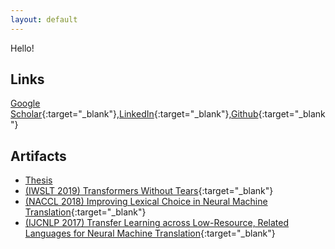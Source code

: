 ```yaml
---
layout: default
---
```

Hello!
## Links
[Google Scholar](https://scholar.google.com/citations?user=94XdoYsAAAAJ&hl=en){:target="_blank"},[LinkedIn](https://www.linkedin.com/in/toan-q-nguyen/){:target="_blank"},[Github](https://github.com/tnq177){:target="_blank"}

## Artifacts
* [Thesis](assets/docs/ToanNguyenThesis.pdf)
* [(IWSLT 2019) Transformers Without Tears](assets/docs/transformers_without_tears.pdf){:target="_blank"}
* [(NACCL 2018) Improving Lexical Choice in Neural Machine Translation](assets/docs/slides_improving_lexical_choice_in_nmt.pdf){:target="_blank"}
* [(IJCNLP 2017) Transfer Learning across Low-Resource, Related Languages for Neural Machine Translation](assets/docs/poster_nmt_xfer_related_low_resource.pdf){:target="_blank"}

[](./danang)
